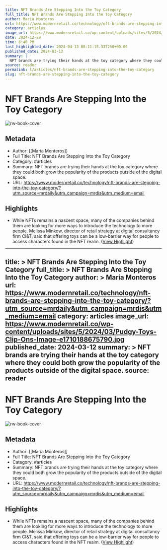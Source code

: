 ```yaml
---
title: NFT Brands Are Stepping Into the Toy Category
full_title: NFT Brands Are Stepping Into the Toy Category
author: Maria Monteros
url: https://www.modernretail.co/technology/nft-brands-are-stepping-into-the-toy-category/?utm_source=mrdaily&utm_campaign=mrdis&utm_medium=email
category: articles
image_url: https://www.modernretail.co/wp-content/uploads/sites/5/2024/03/Pudgy-Toys-Clip-Ons-Image-e1710188675790.jpg
date: 2024-12-29
time: 6:40 PM
last_highlighted_date: 2024-04-13 08:11:15.337250+00:00
published_date: 2024-03-12
summary: |
  NFT brands are trying their hands at the toy category where they could both grow the popularity of the products outside of the digital space.
source: reader
permalink: l/articles/nft-brands-are-stepping-into-the-toy-category
slug: nft-brands-are-stepping-into-the-toy-category
---
```

# NFT Brands Are Stepping Into the Toy Category

![rw-book-cover](https://www.modernretail.co/wp-content/uploads/sites/5/2024/03/Pudgy-Toys-Clip-Ons-Image-e1710188675790.jpg)

## Metadata
- Author: [[Maria Monteros]]
- Full Title: NFT Brands Are Stepping Into the Toy Category
- Category: #articles
- Summary: NFT brands are trying their hands at the toy category where they could both grow the popularity of the products outside of the digital space.
- URL: https://www.modernretail.co/technology/nft-brands-are-stepping-into-the-toy-category/?utm_source=mrdaily&utm_campaign=mrdis&utm_medium=email

## Highlights
- While NFTs remains a nascent space, many of the companies behind them are looking for more ways to introduce the technology to more people. Melissa Minkow, director of retail strategy at digital consultancy firm CI&T, said that offering toys can be a low-barrier way for people to access characters found in the NFT realm. ([View Highlight](https://read.readwise.io/read/01hvb85e20wmygdh18f9vz5att))


---
title: >
  NFT Brands Are Stepping Into the Toy Category
full_title: >
  NFT Brands Are Stepping Into the Toy Category
author: >
  Maria Monteros
url: https://www.modernretail.co/technology/nft-brands-are-stepping-into-the-toy-category/?utm_source=mrdaily&utm_campaign=mrdis&utm_medium=email
category: articles
image_url: https://www.modernretail.co/wp-content/uploads/sites/5/2024/03/Pudgy-Toys-Clip-Ons-Image-e1710188675790.jpg
published_date: 2024-03-12
summary: >
  NFT brands are trying their hands at the toy category where they could both grow the popularity of the products outside of the digital space.
source: reader
---
# NFT Brands Are Stepping Into the Toy Category

![rw-book-cover](https://www.modernretail.co/wp-content/uploads/sites/5/2024/03/Pudgy-Toys-Clip-Ons-Image-e1710188675790.jpg)

## Metadata
- Author: [[Maria Monteros]]
- Full Title: NFT Brands Are Stepping Into the Toy Category
- Category: #articles
- Summary: NFT brands are trying their hands at the toy category where they could both grow the popularity of the products outside of the digital space.
- URL: https://www.modernretail.co/technology/nft-brands-are-stepping-into-the-toy-category/?utm_source=mrdaily&utm_campaign=mrdis&utm_medium=email

## Highlights
- While NFTs remains a nascent space, many of the companies behind them are looking for more ways to introduce the technology to more people. Melissa Minkow, director of retail strategy at digital consultancy firm CI&T, said that offering toys can be a low-barrier way for people to access characters found in the NFT realm. ([View Highlight](https://read.readwise.io/read/01hvb85e20wmygdh18f9vz5att))


